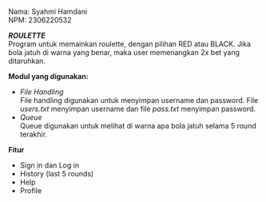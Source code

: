 Nama: Syahmi Hamdani    
NPM: 2306220532

***ROULETTE***    
Program untuk memainkan roulette, dengan pilihan RED atau BLACK. Jika bola jatuh di warna yang benar, maka user memenangkan 2x bet yang ditaruhkan.

**Modul yang digunakan:**
- *File Handling*  
 File handling digunakan untuk menyimpan username dan password. File *users.txt* menyimpan username dan file *pass.txt* menyimpan password.
- *Queue*  
Queue digunakan untuk melihat di warna apa bola jatuh selama 5 round terakhir.

**Fitur**
- Sign in dan Log in
- History (last 5 rounds)
- Help
- Profile


